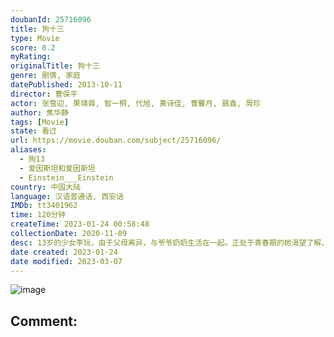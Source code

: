 ```yaml
---
doubanId: 25716096
title: 狗十三
type: Movie
score: 8.2
myRating: 
originalTitle: 狗十三
genre: 剧情, 家庭
datePublished: 2013-10-11
director: 曹保平
actor: 张雪迎, 果靖霖, 智一桐, 代旭, 黄诗佳, 曹馨月, 聂鑫, 周珍
author: 焦华静
tags: [Movie]
state: 看过
url: https://movie.douban.com/subject/25716096/
aliases:
  - 狗13
  - 爱因斯坦和爱因斯坦
  - Einstein___Einstein
country: 中国大陆
language: 汉语普通话, 西安话
IMDb: tt3401962
time: 120分钟
createTime: 2023-01-24 00:58:48
collectionDate: 2020-11-09
desc: 13岁的少女李玩，由于父母离异，与爷爷奶奶生活在一起。正处于青春期的她渴望了解、陪伴和爱。在“要听话”的中国式教育里，李玩也完成了属于她的“成人礼”。电影中，父亲希望通过一条宠物小狗完成与女儿的和解与...
date created: 2023-01-24
date modified: 2023-03-07
---
```


![image](p2540513831.jpg)

Comment:
---
